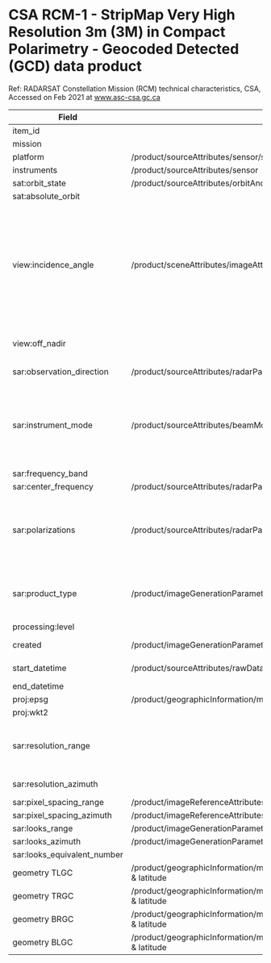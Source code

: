 # CSA RCM-1 - StripMap Very High Resolution 3m (3M) in Compact Polarimetry - Geocoded Detected (GCD) data product
Ref: RADARSAT Constellation Mission (RCM) technical characteristics, CSA, Accessed on Feb 2021 at www.asc-csa.gc.ca

|  Field  | xpath or method  |  Example | Notes |
|---|---|---|---|
| item_id | | RCM1_OK1052791_PK1052796_1_3MCP24_20200219_123901_CH_CV_GCD | take product filename |
| mission | | rcm | HARDCODED mission name |
| platform | /product/sourceAttributes/sensor/satellite | rcm-1 | |
| instruments | /product/sourceAttributes/sensor | SAR | |
| sat:orbit_state | /product/sourceAttributes/orbitAndAttitude/orbitInformation/passDirection | descending | |
| sat:absolute_orbit | | | NOT AVAILABLE |
| view:incidence_angle | /product/sceneAttributes/imageAttributes/incAngNearRng & /product/sceneAttributes/imageAttributes/incAngFarRng | [40.94,42.26] | The incidence angle is the angle between the incident SAR beam and the axis perpendicular to the local geodetic ground surface (from target point of view). It ranges from Near Incidence Angle to Far Incidence Angle. Reference angles are available at https://www.asc-csa.gc.ca/eng/satellites/radarsat/technical-features/characteristics.asp. Values in spec tables can be identified using the code extracted from /product/sourceAttributes/beamModeMnemonic. E.g. '3M24' 41,04 (near) 42,36 (far) |
| view:off_nadir |  | | The off-nadir angle (or look angle) is the angle between the satellite's nadir position and the SAR beam (from instrument point of view). |
| sar:observation_direction | /product/sourceAttributes/radarParameters/antennaPointing | right | Antenna pointing direction, string: as "right" or "left". |
| sar:instrument_mode | /product/sourceAttributes/beamMode | 3M | REQUIRED, 'SC100' for Low resolution 100m (ScanSAR); 'SC50','SC30', and '16M' for Medium Resolution at 50m (ScanSAR), 30m (ScanSAR), and 16m (StripMap); '5M' for High Resolution 5m (StripMap); '3M' for Very High Resolution 3m (StripMap); 'LN' for Low Noise; 'SD' for Ship Detection; 'QP' for quad-polarization; and 'FSL' for Spotlight. |
| sar:frequency_band | | C | HARDCODED it is a SAR-C instrument |
| sar:center_frequency | /product/sourceAttributes/radarParameters/radarCenterFrequency | 5.405 | From Hertz to GigaHertz |
| sar:polarizations | /product/sourceAttributes/radarParameters/polarizations | [CH,CV] | REQUIRED 'CH and CV' stands for compact (RH and RV). RCM in compact polarization transmits in circular polarization and receives in dual linear polarization. RCM 5M data products are given in the following polarizations: Single (HH or HV or VH or VV), Dual-cross (HH or VV and HV), Dual-copol (HH and VV), or Compact (RH and RV). |
| sar:product_type | /product/imageGenerationParameters/generalProcessingInformation/productType | GCD | REQUIRED: typical RCM data products are: Single-look complex (SLC), Multilook complex (GRC), Ground-range detected (GRD), Geocoded complex (GCC), Geocoded detected data (GCD) |
| processing:level | | | NONE |
| created | /product/imageGenerationParameters/generalProcessingInformation/processingTime | 2020-FEB-21T15:08:16Z | format to ISO 2020-02-21T15:08:16.000000Z -> 2020-FEB-21T15:08:16Z |
| start_datetime | /product/sourceAttributes/rawDataStartTime | 2020-FEB-19T12:39:01Z | format to ISO 2020-02-19T12:39:01.820000Z -> 2020-FEB-19T12:39:01Z |
| end_datetime | | | N.A. |
| proj:epsg | /product/geographicInformation/mapProjection/utmProjectionParameters/utmZone & hemisphere | 32614 | UTM 14N |
| proj:wkt2 | | | find WKT2 from BBOX |
| sar:resolution_range | | 3 | Range resolution in meters (m). Not available. Use nominal values from https://www.asc-csa.gc.ca/eng/satellites/radarsat/technical-features/radarsat-comparison.asp. for 3M -> 3 × 3 @ 35° |
| sar:resolution_azimuth | | 3 | Azimuth resolution in meters (m). Not available. Same as 'sar:resolution_range' |
| sar:pixel_spacing_range | /product/imageReferenceAttributes/rasterAttributes/sampledPixelSpacing | 0.8 | Strongly RECOMMENDED for GRD |
| sar:pixel_spacing_azimuth | /product/imageReferenceAttributes/rasterAttributes/sampledPixelSpacing | 0.8 | Strongly RECOMMENDED for GRD |
| sar:looks_range | /product/imageGenerationParameters/sarProcessingInformation/numberOfRangeLooks | 1 |  |
| sar:looks_azimuth | /product/imageGenerationParameters/sarProcessingInformation/numberOfAzimuthLooks | 1 |  |
| sar:looks_equivalent_number | | | The equivalent number of looks (ENL). N.A. |
| geometry TLGC | /product/geographicInformation/mapProjection/positioningInformation/upperLeftCorner/geodeticCoordinate/longitude & latitude | [longitude,latitude] | |
| geometry TRGC | /product/geographicInformation/mapProjection/positioningInformation/upperRightCorner/geodeticCoordinate/longitude & latitude | [longitude,latitude] | |
| geometry BRGC | /product/geographicInformation/mapProjection/positioningInformation/lowerRightCorner/geodeticCoordinate/longitude & latitude | [longitude,latitude] | |
| geometry BLGC | /product/geographicInformation/mapProjection/positioningInformation/lowerLeftCorner/geodeticCoordinate/longitude & latitude | [longitude,latitude] | |